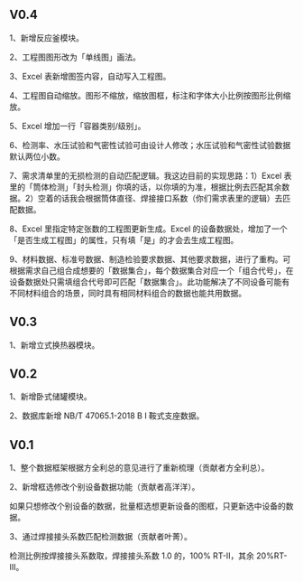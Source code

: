 

## V0.4

1、新增反应釜模块。

2、工程图图形改为「单线图」画法。

3、Excel 表新增图签内容，自动写入工程图。

4、工程图自动缩放。图形不缩放，缩放图框，标注和字体大小比例按图形比例缩放。

5、Excel 增加一行「容器类别/级别」。

6、检测率、水压试验和气密性试验可由设计人修改；水压试验和气密性试验数据默认两位小数。

7、需求清单里的无损检测的自动匹配逻辑。我这边目前的实现思路：1）Excel 表里的「筒体检测」「封头检测」你填的话，以你填的为准，根据比例去匹配其余数据。2）空着的话我会根据筒体直径、焊接接口系数（你们需求表里的逻辑）去匹配数据。

8、Excel 里指定特定张数的工程图更新生成。Excel 的设备数据处，增加了一个「是否生成工程图」的属性，只有填「是」的才会去生成工程图。

9、材料数据、标准号数据、制造检验要求数据、其他要求数据，进行了重构。可根据需求自己组合成想要的「数据集合」，每个数据集合对应一个「组合代号」，在设备数据处只需填组合代号即可匹配「数据集合」。此功能解决了不同设备可能有不同材料组合的场景，同时具有相同材料组合的数据也能共用数据。

## V0.3

1、新增立式换热器模块。

## V0.2

1、新增卧式储罐模块。

2、数据库新增 NB/T 47065.1-2018 B I 鞍式支座数据。

## V0.1

1、整个数据框架根据方全利总的意见进行了重新梳理（贡献者方全利总）。

2、新增框选修改个别设备数据功能（贡献者高洋洋）。

如果只想修改个别设备的数据，批量框选想更新设备的图框，只更新选中设备的数据。

3、通过焊接接头系数匹配检测数据（贡献者叶菁）。

检测比例按焊接接头系数取，焊接接头系数 1.0 的，100% RT-II，其余 20%RT-III。